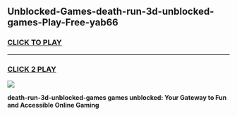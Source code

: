 
## Unblocked-Games-death-run-3d-unblocked-games-Play-Free-yab66
<h3>
<a href="https://premium76.site?title=death-run-3d-unblocked-games&ref=10A">CLICK TO PLAY</a></h3>
<hr>

<h3>
<a href="https://premium76.site?title=death-run-3d-unblocked-games&ref=10A">CLICK 2 PLAY</a>
  
</h3>

<a href="https://premium76.site?title=death-run-3d-unblocked-games&ref=10A"><img src="https://clearcache.store/games.png"></a>


**death-run-3d-unblocked-games games unblocked: Your Gateway to Fun and Accessible Online Gaming**
